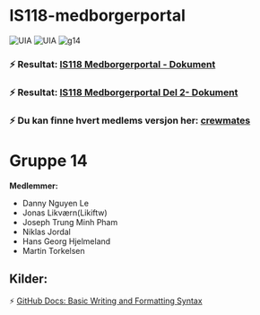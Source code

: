 # IS118-medborgerportal
![UIA](https://img.shields.io/badge/UIA-red) ![UIA](https://img.shields.io/badge/IS108-Programmering%20og%20prosjektsamarbeid-green) ![g14](https://img.shields.io/badge/G14-purple)

### ⚡ Resultat: [IS118 Medborgerportal - Dokument](https://github.com/dvnnyle/IS118-medborgerportal/blob/main/document.md)

### ⚡ Resultat: [IS118 Medborgerportal Del 2- Dokument](https://github.com/dvnnyle/innleveringsoppgave2/blob/danny/master.py)

### ⚡ Du kan finne hvert medlems versjon her: [crewmates](https://github.com/dvnnyle/innleveringsoppgave2/tree/danny/crewmates)


# Gruppe 14

**Medlemmer:**

- Danny Nguyen Le
- Jonas Likværn(Likiftw)
- Joseph Trung Minh Pham
- Niklas Jordal
- Hans Georg Hjelmeland
- Martin Torkelsen


## Kilder:

⚡ [GitHub Docs: Basic Writing and Formatting Syntax](https://docs.github.com/en/get-started/writing-on-github/getting-started-with-writing-and-formatting-on-github/basic-writing-and-formatting-syntax)  

